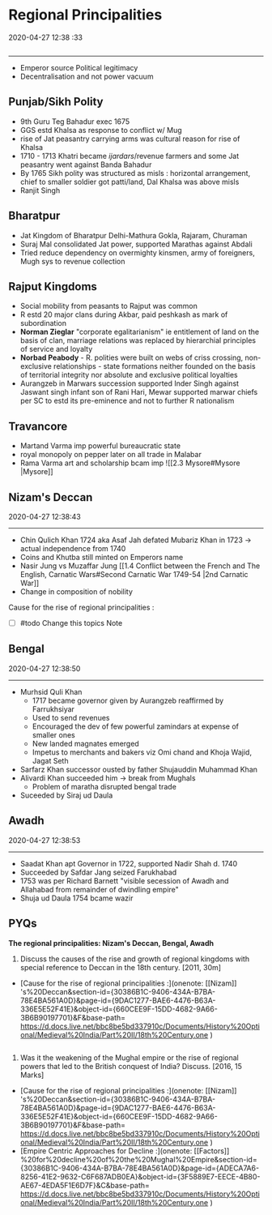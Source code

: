 # Regional Principalities

2020-04-27 12:38 :33

```toc
```

---

- Emperor source Political legitimacy
- Decentralisation and not power vacuum

## Punjab/Sikh Polity

- 9th Guru Teg Bahadur exec 1675
- GGS estd Khalsa as response to conflict w/ Mug
- rise of Jat peasantry carrying arms was cultural reason for rise of Khalsa
- 1710 - 1713 Khatri became *ijardars*/revenue farmers and some Jat peasantry went against Banda Bahadur
- By 1765 Sikh polity was structured as misls : horizontal arrangement, chief to smaller soldier got patti/land, Dal Khalsa was above misls
- Ranjit Singh

## Bharatpur

- Jat Kingdom of Bharatpur Delhi-Mathura Gokla, Rajaram, Churaman
- Suraj Mal consolidated Jat power, supported Marathas against Abdali
- Tried reduce dependency on overmighty kinsmen, army of foreigners, Mugh sys to revenue collection

## Rajput Kingdoms

- Social mobility from peasants to Rajput was common
- R estd 20 major clans during Akbar, paid peshkash as mark of subordination
- **Norman Zieglar** "corporate egalitarianism" ie entitlement of land on the basis of clan, marriage relations was replaced by hierarchial principles of service and loyalty
- **Norbad Peabody** - R. polities were built on webs of criss crossing, non-exclusive relationships - state formations neither founded on the basis of territorial integrity nor absolute and exclusive political loyalties
- Aurangzeb in Marwars succession supported Inder Singh against Jaswant singh infant son of Rani Hari, Mewar supported marwar chiefs per SC to estd its pre-eminence and not to further R nationalism

## Travancore

- Martand Varma imp powerful bureaucratic state
- royal monopoly on pepper later on all trade in Malabar
- Rama Varma art and scholarship bcam imp
![[2.3 Mysore#Mysore |Mysore]]

## Nizam's Deccan

2020-04-27 12:38:43

---

- Chin Qulich Khan 1724 aka Asaf Jah defated Mubariz Khan in 1723 → actual independence from 1740
- Coins and Khutba still minted on Emperors name
- Nasir Jung vs Muzaffar Jung [[1.4 Conflict between the French and The English, Carnatic Wars#Second Carnatic War 1749-54 |2nd Carnatic War]]
- Change in composition of nobility

Cause for the rise of regional principalities :

- [ ] #todo Change this topics Note

## Bengal

2020-04-27 12:38:50


---

- Murhsid Quli Khan
	- 1717 became governor given by Aurangzeb reaffirmed by Farrukhsiyar
	- Used to send revenues
	- Encouraged the dev of few powerful zamindars at expense of smaller ones
    - New landed magnates emerged
    - Impetus to merchants and bakers viz Omi chand and Khoja Wajid, Jagat Seth
- Sarfarz Khan successor ousted by father Shujauddin Muhammad Khan
- Alivardi Khan succeeded him → break from Mughals
    - Problem of maratha disrupted bengal trade
- Suceeded by Siraj ud Daula

## Awadh

2020-04-27 12:38:53


---

- Saadat Khan apt Governor in 1722, supported Nadir Shah d. 1740
- Succeeded by Safdar Jang seized Farukhabad
- 1753 was per Richard Barnett "visible secession of Awadh and Allahabad from remainder of dwindling empire"
- Shuja ud Daula 1754 bcame wazir

## PYQs

**The regional principalities: Nizam's Deccan, Bengal, Awadh**

1. Discuss the causes of the rise and growth of regional kingdoms with special reference to Deccan in the 18th century. [2011, 30m]
- [Cause for the rise of regional principalities :](onenote: [[Nizam]] 's%20Deccan&section-id={30386B1C-9406-434A-B7BA-78E4BA561A0D}&page-id={9DAC1277-BAE6-4476-B63A-336E5E52F41E}&object-id={660CEE9F-15DD-4682-9A66-3B6B90197701}&F&base-path= <https://d.docs.live.net/bbc8be5bd337910c/Documents/History%20Optional/Medieval%20India/Part%20II/18th%20Century.one> )

```ad-Answer

```

1. Was it the weakening of the Mughal empire or the rise of regional powers that led to the British conquest of India? Discuss. [2016, 15 Marks]
- [Cause for the rise of regional principalities :](onenote: [[Nizam]] 's%20Deccan&section-id={30386B1C-9406-434A-B7BA-78E4BA561A0D}&page-id={9DAC1277-BAE6-4476-B63A-336E5E52F41E}&object-id={660CEE9F-15DD-4682-9A66-3B6B90197701}&F&base-path= <https://d.docs.live.net/bbc8be5bd337910c/Documents/History%20Optional/Medieval%20India/Part%20II/18th%20Century.one> )
- [Empire Centric Approaches for Decline :](onenote: [[Factors]] %20for%20decline%20of%20the%20Mughal%20Empire&section-id={30386B1C-9406-434A-B7BA-78E4BA561A0D}&page-id={ADECA7A6-8256-41E2-9632-C6F687ADB0EA}&object-id={3F5889E7-EECE-4B80-AE67-4EDA5F1E6D7F}&C&base-path= <https://d.docs.live.net/bbc8be5bd337910c/Documents/History%20Optional/Medieval%20India/Part%20II/18th%20Century.one> )

```ad-Answer

```
